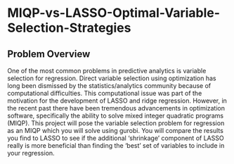 # MIQP-vs-LASSO-Optimal-Variable-Selection-Strategies

## Problem Overview
One of the most common problems in predictive analytics is variable selection for regression. Direct variable selection using optimization has long been dismissed by the statistics/analytics community because of computational difficulties. This computational issue was part of the motivation for the development of LASSO and ridge regression. However, in the recent past there have been tremendous advancements in optimization software, specifically the ability to solve mixed integer quadratic programs (MIQP). This project will pose the variable selection problem for regression as an MIQP which you will solve using gurobi. You will compare the results you find to LASSO to see if the additional ‘shrinkage’ component of LASSO really is more beneficial than finding the ‘best’ set of variables to include in your regression.
